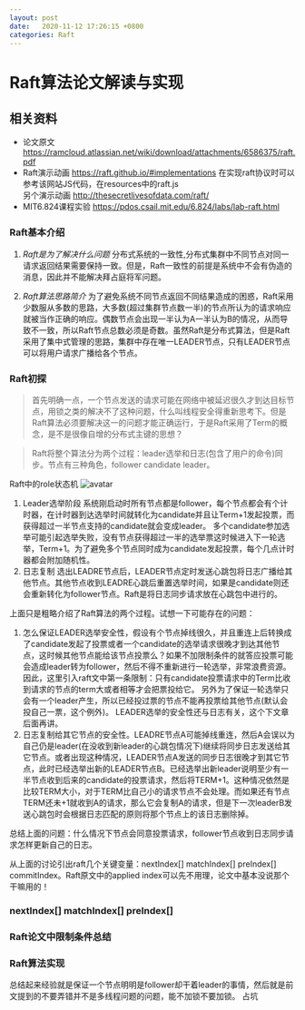 ```yaml
---
layout: post
date:   2020-11-12 17:26:15 +0800
categories: Raft
---
```

# Raft算法论文解读与实现
## 相关资料 ## 
* 论文原文 https://ramcloud.atlassian.net/wiki/download/attachments/6586375/raft.pdf
* Raft演示动画 https://raft.github.io/#implementations 在实现raft协议时可以参考该网站JS代码，在resources中的raft.js  
  另个演示动画 http://thesecretlivesofdata.com/raft/
* MIT6.824课程实验 https://pdos.csail.mit.edu/6.824/labs/lab-raft.html

### Raft基本介绍
1. *Raft是为了解决什么问题* 
分布式系统的一致性,分布式集群中不同节点对同一请求返回结果需要保持一致。但是，Raft一致性的前提是系统中不会有伪造的消息，因此并不能解决拜占庭将军问题。

2. *Raft算法思路简介* 
为了避免系统不同节点返回不同结果造成的困惑，Raft采用少数服从多数的思路，大多数(超过集群节点数一半)的节点所认为的请求响应就被当作正确的响应。偶数节点会出现一半认为A一半认为B的情况，从而导致不一致，所以Raft节点总数必须是奇数。虽然Raft是分布式算法，但是Raft采用了集中式管理的思路，集群中存在唯一LEADER节点，只有LEADER节点可以将用户请求广播给各个节点。

### Raft初探
>首先明确一点，一个节点发送的请求可能在网络中被延迟很久才到达目标节点，用锁之类的解决不了这种问题，什么叫线程安全得重新思考下。但是Raft算法必须要解决这一的问题才能正确运行，于是Raft采用了Term的概念，是不是很像自增的分布式主键的思想？

>Raft将整个算法分为两个过程：leader选举和日志(包含了用户的命令)同步。节点有三种角色，follower candidate leader。

Raft中的role状态机
![avatar](/ziranjuan-blog/assets/stateMachine.PNG)

1. Leader选举阶段
系统刚启动时所有节点都是follower，每个节点都会有个计时器，在计时器到达选举时间就转化为candidate并且让Term+1发起投票，而获得超过一半节点支持的candidate就会变成leader。
多个candidate参加选举可能引起选举失败，没有节点获得超过一半的选举票这时候进入下一轮选举，Term+1。为了避免多个节点同时成为candidate发起投票，每个几点计时器都会附加随机性。
2. 日志复制
选出LEADRE节点后，LEADER节点定时发送心跳包将日志广播给其他节点。其他节点收到LEADRE心跳后重置选举时间，如果是candidate则还会重新转化为follower节点。Raft是将日志同步请求放在心跳包中进行的。

上面只是粗略介绍了Raft算法的两个过程。试想一下可能存在的问题：
1. 怎么保证LEADER选举安全性，假设有个节点掉线很久，并且重连上后转换成了candidate发起了投票或者一个candidate的选举请求很晚才到达其他节点，这时候其他节点能给该节点投票么？如果不加限制条件的就答应投票可能会造成leader转为follower，然后不得不重新进行一轮选举，非常浪费资源。因此，这里引入raft文中第一条限制：只有candidate投票请求中的Term比收到请求的节点的term大或者相等才会把票投给它。
另外为了保证一轮选举只会有一个leader产生，所以已经投过票的节点不能再投票给其他节点(默认会投自己一票，这个例外)。
LEADER选举的安全性还与日志有关，这个下文章后面再讲。
2. 日志复制给其它节点的安全性。LEADRE节点A可能掉线重连，然后A会误以为自己仍是leader(在没收到新leader的心跳包情况下)继续将同步日志发送给其它节点。或者出现这种情况，LEADER节点A发送的同步日志很晚才到其它节点，此时已经选举出新的LEADER节点B。已经选举出新leader说明至少有一半节点收到后来的candidate的投票请求，然后将TERM+1。这种情况依然是比较TERM大小，对于TERM比自己小的请求节点不会处理。而如果还有节点TERM还未+1就收到A的请求，那么它会复制A的请求，但是下一次leaderB发送心跳包时会根据日志匹配的原则将那个节点上的该日志删除掉。

总结上面的问题：什么情况下节点会同意投票请求，follower节点收到日志同步请求怎样更新自己的日志。

从上面的讨论引出raft几个关键变量：nextIndex[] matchIndex[] preIndex[] commitIndex。Raft原文中的applied index可以先不用理，论文中基本没说那个干嘛用的！
### nextIndex[] matchIndex[] preIndex[]
### Raft论文中限制条件总结
### Raft算法实现
总结起来经验就是保证一个节点明明是follower却干着leader的事情，然后就是前文提到的不要弄错并不是多线程问题的问题，能不加锁不要加锁。
占坑